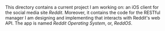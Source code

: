 This directory contains a current project I am working on: an iOS client for the
social media site *Reddit*. Moreover, it contains the code for the RESTful
manager I am designing and implementing that interacts with Reddit's web API.
The app is named *Reddit Operating System*, or, *ReddOS*.
